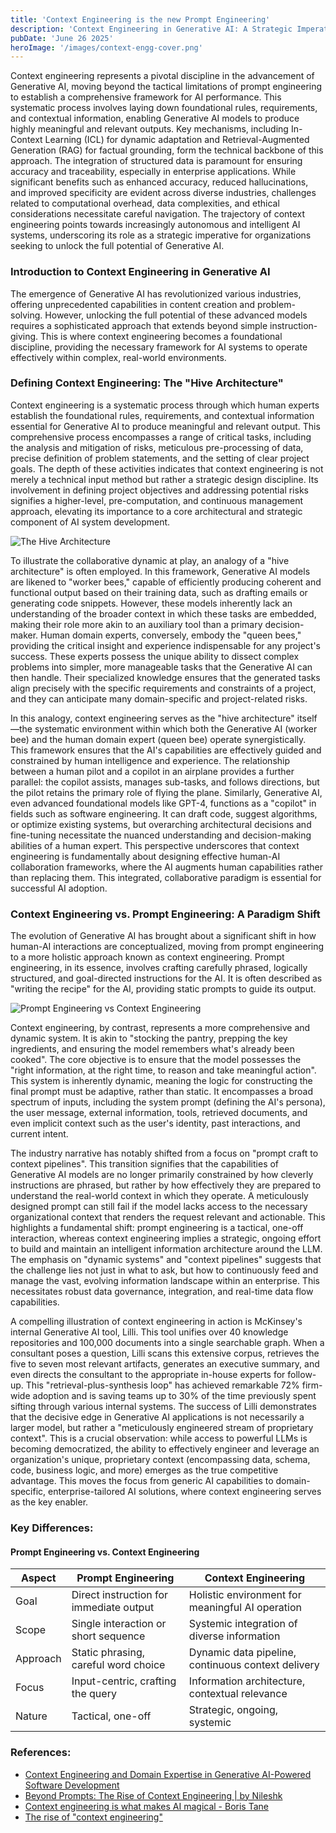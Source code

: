 ```yaml
---
title: 'Context Engineering is the new Prompt Engineering'
description: 'Context Engineering in Generative AI: A Strategic Imperative for Advanced AI Systems'
pubDate: 'June 26 2025'
heroImage: '/images/context-engg-cover.png'
---
```


Context engineering represents a pivotal discipline in the advancement of Generative AI, moving beyond the tactical limitations of prompt engineering to establish a comprehensive framework for AI performance. This systematic process involves laying down foundational rules, requirements, and contextual information, enabling Generative AI models to produce highly meaningful and relevant outputs. Key mechanisms, including In-Context Learning (ICL) for dynamic adaptation and Retrieval-Augmented Generation (RAG) for factual grounding, form the technical backbone of this approach. The integration of structured data is paramount for ensuring accuracy and traceability, especially in enterprise applications. While significant benefits such as enhanced accuracy, reduced hallucinations, and improved specificity are evident across diverse industries, challenges related to computational overhead, data complexities, and ethical considerations necessitate careful navigation. The trajectory of context engineering points towards increasingly autonomous and intelligent AI systems, underscoring its role as a strategic imperative for organizations seeking to unlock the full potential of Generative AI.

### Introduction to Context Engineering in Generative AI

The emergence of Generative AI has revolutionized various industries, offering unprecedented capabilities in content creation and problem-solving. However, unlocking the full potential of these advanced models requires a sophisticated approach that extends beyond simple instruction-giving. This is where context engineering becomes a foundational discipline, providing the necessary framework for AI systems to operate effectively within complex, real-world environments.

###  Defining Context Engineering: The "Hive Architecture"

Context engineering is a systematic process through which human experts establish the foundational rules, requirements, and contextual information essential for Generative AI to produce meaningful and relevant output. This comprehensive process encompasses a range of critical tasks, including the analysis and mitigation of risks, meticulous pre-processing of data, precise definition of problem statements, and the setting of clear project goals. The depth of these activities indicates that context engineering is not merely a technical input method but rather a strategic design discipline. Its involvement in defining project objectives and addressing potential risks signifies a higher-level, pre-computation, and continuous management approach, elevating its importance to a core architectural and strategic component of AI system development.

![The Hive Architecture](/images/The-Hive-Architecture.png)


To illustrate the collaborative dynamic at play, an analogy of a "hive architecture" is often employed. In this framework, Generative AI models are likened to "worker bees," capable of efficiently producing coherent and functional output based on their training data, such as drafting emails or generating code snippets. However, these models inherently lack an understanding of the broader context in which these tasks are embedded, making their role more akin to an auxiliary tool than a primary decision-maker. Human domain experts, conversely, embody the "queen bees," providing the critical insight and experience indispensable for any project's success. These experts possess the unique ability to dissect complex problems into simpler, more manageable tasks that the Generative AI can then handle. Their specialized knowledge ensures that the generated tasks align precisely with the specific requirements and constraints of a project, and they can anticipate many domain-specific and project-related risks.


In this analogy, context engineering serves as the "hive architecture" itself—the systematic environment within which both the Generative AI (worker bee) and the human domain expert (queen bee) operate synergistically. This framework ensures that the AI's capabilities are effectively guided and constrained by human intelligence and experience. The relationship between a human pilot and a copilot in an airplane provides a further parallel: the copilot assists, manages sub-tasks, and follows directions, but the pilot retains the primary role of flying the plane. Similarly, Generative AI, even advanced foundational models like GPT-4, functions as a "copilot" in fields such as software engineering. It can draft code, suggest algorithms, or optimize existing systems, but overarching architectural decisions and fine-tuning necessitate the nuanced understanding and decision-making abilities of a human expert. This perspective underscores that context engineering is fundamentally about designing effective human-AI collaboration frameworks, where the AI augments human capabilities rather than replacing them. This integrated, collaborative paradigm is essential for successful AI adoption.

### Context Engineering vs. Prompt Engineering: A Paradigm Shift

The evolution of Generative AI has brought about a significant shift in how human-AI interactions are conceptualized, moving from prompt engineering to a more holistic approach known as context engineering. Prompt engineering, in its essence, involves crafting carefully phrased, logically structured, and goal-directed instructions for the AI. It is often described as "writing the recipe" for the AI, providing static prompts to guide its output.

![Prompt Engineering vs Context Engineering](/images/Prompt-vs-Context-engg.png)


Context engineering, by contrast, represents a more comprehensive and dynamic system. It is akin to "stocking the pantry, prepping the key ingredients, and ensuring the model remembers what's already been cooked". The core objective is to ensure that the model possesses the "right information, at the right time, to reason and take meaningful action". This system is inherently dynamic, meaning the logic for constructing the final prompt must be adaptive, rather than static. It encompasses a broad spectrum of inputs, including the system prompt (defining the AI's persona), the user message, external information, tools, retrieved documents, and even implicit context such as the user's identity, past interactions, and current intent.


The industry narrative has notably shifted from a focus on "prompt craft to context pipelines". This transition signifies that the capabilities of Generative AI models are no longer primarily constrained by how cleverly instructions are phrased, but rather by how effectively they are prepared to understand the real-world context in which they operate. A meticulously designed prompt can still fail if the model lacks access to the necessary organizational context that renders the request relevant and actionable. This highlights a fundamental shift: prompt engineering is a tactical, one-off interaction, whereas context engineering implies a strategic, ongoing effort to build and maintain an intelligent information architecture around the LLM. The emphasis on "dynamic systems" and "context pipelines" suggests that the challenge lies not just in
what to ask, but how to continuously feed and manage the vast, evolving information landscape within an enterprise. This necessitates robust data governance, integration, and real-time data flow capabilities.


A compelling illustration of context engineering in action is McKinsey's internal Generative AI tool, Lilli. This tool unifies over 40 knowledge repositories and 100,000 documents into a single searchable graph. When a consultant poses a question, Lilli scans this extensive corpus, retrieves the five to seven most relevant artifacts, generates an executive summary, and even directs the consultant to the appropriate in-house experts for follow-up. This "retrieval-plus-synthesis loop" has achieved remarkable 72% firm-wide adoption and is saving teams up to 30% of the time previously spent sifting through various internal systems. The success of Lilli demonstrates that the decisive edge in Generative AI applications is not necessarily a larger model, but rather a "meticulously engineered stream of proprietary context". This is a crucial observation: while access to powerful LLMs is becoming democratized, the ability to effectively engineer and leverage an organization's unique, proprietary context (encompassing data, schema, code, business logic, and more) emerges as the true competitive advantage. This moves the focus from generic AI capabilities to domain-specific, enterprise-tailored AI solutions, where context engineering serves as the key enabler.

### Key Differences: 
#### Prompt Engineering vs. Context Engineering

| Aspect | Prompt Engineering | Context Engineering |
|--------|--------------------|---------------------|
| Goal   | Direct instruction for immediate output | Holistic environment for meaningful AI operation |
| Scope  | Single interaction or short sequence | Systemic integration of diverse information |
| Approach | Static phrasing, careful word choice | Dynamic data pipeline, continuous context delivery |
| Focus | Input-centric, crafting the query | Information architecture, contextual relevance |
| Nature | Tactical, one-off | Strategic, ongoing, systemic |





### References:
- [Context Engineering and Domain Expertise in Generative AI-Powered Software Development](https://xponentl.ai/news/context-engineering-and-domain-expertise-in-generative-ai-powered-software-development)
- [Beyond Prompts: The Rise of Context Engineering​​ | by Nileshk](https://medium.com/@nileshk77487/beyond-prompts-the-rise-of-context-engineering-06050a5d59b6)
- [Context engineering is what makes AI magical - Boris Tane](https://boristane.com/blog/context-engineering/)
- [The rise of "context engineering"](https://blog.langchain.com/the-rise-of-context-engineering/)


